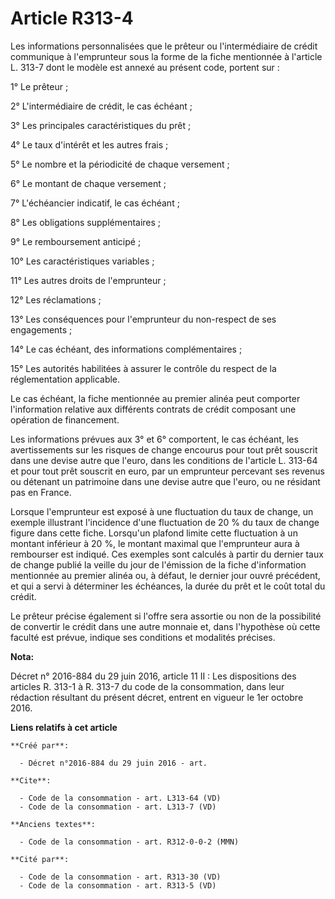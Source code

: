 # Article R313-4

Les informations personnalisées que le prêteur ou l'intermédiaire de crédit communique à l'emprunteur sous la forme de la
fiche mentionnée à l'article L. 313-7 dont le modèle est annexé au présent code, portent sur : 

1° Le prêteur ; 

2° L'intermédiaire de crédit, le cas échéant ; 

3° Les principales caractéristiques du prêt ; 

4° Le taux d'intérêt et les autres frais ; 

5° Le nombre et la périodicité de chaque versement ; 

6° Le montant de chaque versement ; 

7° L'échéancier indicatif, le cas échéant ; 

8° Les obligations supplémentaires ; 

9° Le remboursement anticipé ; 

10° Les caractéristiques variables ; 

11° Les autres droits de l'emprunteur ; 

12° Les réclamations ; 

13° Les conséquences pour l'emprunteur du non-respect de ses engagements ; 

14° Le cas échéant, des informations complémentaires ; 

15° Les autorités habilitées à assurer le contrôle du respect de la réglementation applicable. 

Le cas échéant, la fiche mentionnée au premier alinéa peut comporter l'information relative aux différents contrats de crédit
composant une opération de financement. 

Les informations prévues aux 3° et 6° comportent, le cas échéant, les avertissements sur les risques de change encourus pour
tout prêt souscrit dans une devise autre que l'euro, dans les conditions de l'article L. 313-64 et pour tout prêt souscrit en
euro, par un emprunteur percevant ses revenus ou détenant un patrimoine dans une devise autre que l'euro, ou ne résidant pas
en France. 

Lorsque l'emprunteur est exposé à une fluctuation du taux de change, un exemple illustrant l'incidence d'une fluctuation de
20 % du taux de change figure dans cette fiche. Lorsqu'un plafond limite cette fluctuation à un montant inférieur à 20 %, le
montant maximal que l'emprunteur aura à rembourser est indiqué. Ces exemples sont calculés à partir du dernier taux de change
publié la veille du jour de l'émission de la fiche d'information mentionnée au premier alinéa ou, à défaut, le dernier jour
ouvré précédent, et qui a servi à déterminer les échéances, la durée du prêt et le coût total du crédit. 

Le prêteur précise également si l'offre sera assortie ou non de la possibilité de convertir le crédit dans une autre monnaie
et, dans l'hypothèse où cette faculté est prévue, indique ses conditions et modalités précises.

**Nota:**

Décret n° 2016-884 du 29 juin 2016, article 11 II : Les dispositions des articles R. 313-1 à R. 313-7 du code de la
consommation, dans leur rédaction résultant du présent décret, entrent en vigueur le 1er octobre 2016.

**Liens relatifs à cet article**

	**Créé par**:

	  - Décret n°2016-884 du 29 juin 2016 - art.

	**Cite**:

	  - Code de la consommation - art. L313-64 (VD)
	  - Code de la consommation - art. L313-7 (VD)

	**Anciens textes**:

	  - Code de la consommation - art. R312-0-0-2 (MMN)

	**Cité par**:

	  - Code de la consommation - art. R313-30 (VD)
	  - Code de la consommation - art. R313-5 (VD)
